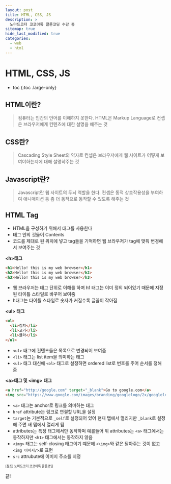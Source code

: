 ```yaml
---
layout: post
title: HTML, CSS, JS
description: >
  노마드코더 코코아톡 클론코딩 수강 중
sitemap: true
hide_last_modified: true
categories:
  - web
  - html
---
```


# HTML, CSS, JS

- toc
{:toc .large-only}

## HTML이란?

> 컴퓨터는 인간의 언어를 이해하지 못한다. HTML은 Markup Language로 컨셉은 브라우저에게 컨텐츠에 대한 설명을 해주는 것

## CSS란?

> Cascading Style Sheet의 약자로 컨셉은 브라우저에게 웹 사이트가 어떻게 보여야하는지에 대해 설명햐주는 것

## Javascript란?

> Javascript란 웹 사이트의 두뇌 역할을 한다. 컨셉은 동적 상호작용성을 부여하여 애니매이션 등 좀 더 동적으로 동작할 수 있도록 해주는 것

## HTML Tag

- HTML을 구성하기 위해서 태그를 사용한다
- 태그 안의 것들이 Contents
- 코드를 제대로 된 위치에 넣고 tag들을 기억하면 웹 브라우저가 tag에 맞춰 변경해서 보여주는 것

**\<h>태그**

```html
<h1>Hello! this is my web browser</h1>
<h2>Hello! this is my web browser</h2>
<h3>Hello! this is my web browser</h3>
```


- 웹 브라우저는 태그 단위로 이해를 하며 h1 태그는 이미 정의 되어있기 때문에 지정된 타이틀 스타일로 바꾸어 보여줌
- h태그는 타이틀 스타일로 숫자가 커질수록 글꼴이 작아짐

**\<ul> 태그**

```html
<ul>
  <li>김치</li>
  <li>고기</li>
  <li>콜라</li>
</ul>
```

- `<ul>` 태그에 컨텐츠들은 목록으로 변경되어 보여줌
- `<li>` 태그는 list item을 의미하는 태그
- `<ul>` 태그 대신에 `<ol>` 태그로 설정하면 ordered list로 번호를 주어 순서를 정해줌

**\<a>태그 및 \<img> 태그**

```html
<a href="http://google.com" target="_blank">Go to google.com</a>
<img src="https://www.google.com/images/branding/googlelogo/2x/googlelogo_color_272x92dp.png" />
```

- `<a>` 태그는 anchor로 링크를 의미하는 태그
- `href` attribute는 링크로 연결할 URL을 설정 
- `target`는 기본적으로 `_self`로 설정되어 있어 현재 탭에서 열리지만 `_blank`로 설정해 주면 새 탭에서 열리게 됨 
- attributes는 특정 태그에서만 동작하며 예를들어 위 attributes는 `<a>` 태그에서는 동작하지만 `<h1>` 태그에서는 동작하지 않음
- `<img>` 태그는 self-closing 태그이기 떄문에 `<\img>`와 같은 닫아주는 것이 없고 `<img 이미지/>`로 표현
- `src` attrubute에 이미지 주소를 지정



<span style="font-size:70%">[참조] 노마드코더 코코아톡 클론코딩

끝!
